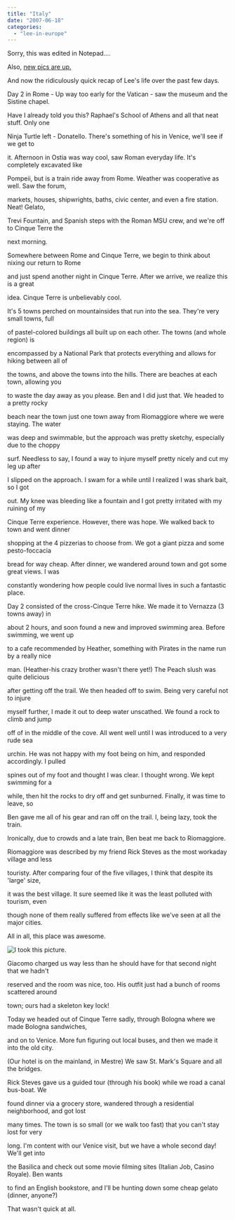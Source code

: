```yaml
---
title: "Italy"
date: "2007-06-18"
categories: 
  - "lee-in-europe"
---
```


Sorry, this was edited in Notepad....

Also, [new pics are up.](http://picasaweb.google.co.uk/leenathan/Europe "Italy")

And now the ridiculously quick recap of Lee's life over the past few days.

Day 2 in Rome - Up way too early for the Vatican - saw the museum and the Sistine chapel.

Have I already told you this? Raphael's School of Athens and all that neat stuff. Only one

Ninja Turtle left - Donatello. There's something of his in Venice, we'll see if we get to

it. Afternoon in Ostia was way cool, saw Roman everyday life. It's completely excavated like

Pompeii, but is a train ride away from Rome. Weather was cooperative as well. Saw the forum,

markets, houses, shipwrights, baths, civic center, and even a fire station. Neat! Gelato,

Trevi Fountain, and Spanish steps with the Roman MSU crew, and we're off to Cinque Terre the

next morning.

Somewhere between Rome and Cinque Terre, we begin to think about nixing our return to Rome

and just spend another night in Cinque Terre. After we arrive, we realize this is a great

idea. Cinque Terre is unbelievably cool.

It's 5 towns perched on mountainsides that run into the sea. They're very small towns, full

of pastel-colored buildings all built up on each other. The towns (and whole region) is

encompassed by a National Park that protects everything and allows for hiking between all of

the towns, and above the towns into the hills. There are beaches at each town, allowing you

to waste the day away as you please. Ben and I did just that. We headed to a pretty rocky

beach near the town just one town away from Riomaggiore where we were staying. The water

was deep and swimmable, but the approach was pretty sketchy, especially due to the choppy

surf. Needless to say, I found a way to injure myself pretty nicely and cut my leg up after

I slipped on the approach. I swam for a while until I realized I was shark bait, so I got

out. My knee was bleeding like a fountain and I got pretty irritated with my ruining of my

Cinque Terre experience. However, there was hope. We walked back to town and went dinner

shopping at the 4 pizzerias to choose from. We got a giant pizza and some pesto-foccacia

bread for way cheap. After dinner, we wandered around town and got some great views. I was

constantly wondering how people could live normal lives in such a fantastic place.

Day 2 consisted of the cross-Cinque Terre hike. We made it to Vernazza (3 towns away) in

about 2 hours, and soon found a new and improved swimming area. Before swimming, we went up

to a cafe recommended by Heather, something with Pirates in the name run by a really nice

man. (Heather-his crazy brother wasn't there yet!) The Peach slush was quite delicious

after getting off the trail. We then headed off to swim. Being very careful not to injure

myself further, I made it out to deep water unscathed. We found a rock to climb and jump

off of in the middle of the cove. All went well until I was introduced to a very rude sea

urchin. He was not happy with my foot being on him, and responded accordingly. I pulled

spines out of my foot and thought I was clear. I thought wrong. We kept swimming for a

while, then hit the rocks to dry off and get sunburned. Finally, it was time to leave, so

Ben gave me all of his gear and ran off on the trail. I, being lazy, took the train.

Ironically, due to crowds and a late train, Ben beat me back to Riomaggiore.

Riomaggiore was described by my friend Rick Steves as the most workaday village and less

touristy. After comparing four of the five villages, I think that despite its 'large' size,

it was the best village. It sure seemed like it was the least polluted with tourism, even

though none of them really suffered from effects like we've seen at all the major cities.

All in all, this place was awesome.

![I took this picture.](http://lh4.google.co.uk/image/leenathan/RncBSunGk3I/AAAAAAAAAOM/Y18h0jN1L5A/P1000823.JPG?imgmax=512 "I took this picture.")

Giacomo charged us way less than he should have for that second night that we hadn't

reserved and the room was nice, too. His outfit just had a bunch of rooms scattered around

town; ours had a skeleton key lock!

Today we headed out of Cinque Terre sadly, through Bologna where we made Bologna sandwiches,

and on to Venice. More fun figuring out local buses, and then we made it into the old city.

(Our hotel is on the mainland, in Mestre) We saw St. Mark's Square and all the bridges.

Rick Steves gave us a guided tour (through his book) while we road a canal bus-boat. We

found dinner via a grocery store, wandered through a residential neighborhood, and got lost

many times. The town is so small (or we walk too fast) that you can't stay lost for very

long. I'm content with our Venice visit, but we have a whole second day! We'll get into

the Basilica and check out some movie filming sites (Italian Job, Casino Royale). Ben wants

to find an English bookstore, and I'll be hunting down some cheap gelato (dinner, anyone?)

That wasn't quick at all.
